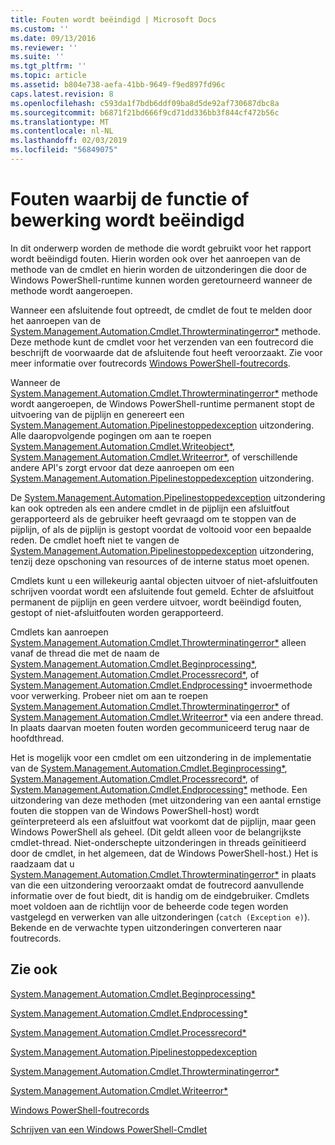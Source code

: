 ```yaml
---
title: Fouten wordt beëindigd | Microsoft Docs
ms.custom: ''
ms.date: 09/13/2016
ms.reviewer: ''
ms.suite: ''
ms.tgt_pltfrm: ''
ms.topic: article
ms.assetid: b804e738-aefa-41bb-9649-f9ed897fd96c
caps.latest.revision: 8
ms.openlocfilehash: c593da1f7bdb6ddf09ba8d5de92af730687dbc8a
ms.sourcegitcommit: b6871f21bd666f9cd71dd336bb3f844cf472b56c
ms.translationtype: MT
ms.contentlocale: nl-NL
ms.lasthandoff: 02/03/2019
ms.locfileid: "56849075"
---
```

# <a name="terminating-errors"></a>Fouten waarbij de functie of bewerking wordt beëindigd

In dit onderwerp worden de methode die wordt gebruikt voor het rapport wordt beëindigd fouten. Hierin worden ook over het aanroepen van de methode van de cmdlet en hierin worden de uitzonderingen die door de Windows PowerShell-runtime kunnen worden geretourneerd wanneer de methode wordt aangeroepen.

Wanneer een afsluitende fout optreedt, de cmdlet de fout te melden door het aanroepen van de [System.Management.Automation.Cmdlet.Throwterminatingerror*](/dotnet/api/System.Management.Automation.Cmdlet.ThrowTerminatingError) methode. Deze methode kunt de cmdlet voor het verzenden van een foutrecord die beschrijft de voorwaarde dat de afsluitende fout heeft veroorzaakt. Zie voor meer informatie over foutrecords [Windows PowerShell-foutrecords](./windows-powershell-error-records.md).

Wanneer de [System.Management.Automation.Cmdlet.Throwterminatingerror*](/dotnet/api/System.Management.Automation.Cmdlet.ThrowTerminatingError) methode wordt aangeroepen, de Windows PowerShell-runtime permanent stopt de uitvoering van de pijplijn en genereert een [ System.Management.Automation.Pipelinestoppedexception](/dotnet/api/System.Management.Automation.PipelineStoppedException) uitzondering. Alle daaropvolgende pogingen om aan te roepen [System.Management.Automation.Cmdlet.Writeobject*](/dotnet/api/System.Management.Automation.Cmdlet.WriteObject), [System.Management.Automation.Cmdlet.Writeerror*](/dotnet/api/System.Management.Automation.Cmdlet.WriteError), of verschillende andere API's zorgt ervoor dat deze aanroepen om een [System.Management.Automation.Pipelinestoppedexception](/dotnet/api/System.Management.Automation.PipelineStoppedException) uitzondering.

De [System.Management.Automation.Pipelinestoppedexception](/dotnet/api/System.Management.Automation.PipelineStoppedException) uitzondering kan ook optreden als een andere cmdlet in de pijplijn een afsluitfout gerapporteerd als de gebruiker heeft gevraagd om te stoppen van de pijplijn, of als de pijplijn is gestopt voordat de voltooid voor een bepaalde reden. De cmdlet hoeft niet te vangen de [System.Management.Automation.Pipelinestoppedexception](/dotnet/api/System.Management.Automation.PipelineStoppedException) uitzondering, tenzij deze opschoning van resources of de interne status moet openen.

Cmdlets kunt u een willekeurig aantal objecten uitvoer of niet-afsluitfouten schrijven voordat wordt een afsluitende fout gemeld. Echter de afsluitfout permanent de pijplijn en geen verdere uitvoer, wordt beëindigd fouten, gestopt of niet-afsluitfouten worden gerapporteerd.

Cmdlets kan aanroepen [System.Management.Automation.Cmdlet.Throwterminatingerror*](/dotnet/api/System.Management.Automation.Cmdlet.ThrowTerminatingError) alleen vanaf de thread die met de naam de [System.Management.Automation.Cmdlet.Beginprocessing*](/dotnet/api/System.Management.Automation.Cmdlet.BeginProcessing), [ System.Management.Automation.Cmdlet.Processrecord*](/dotnet/api/System.Management.Automation.Cmdlet.ProcessRecord), of [System.Management.Automation.Cmdlet.Endprocessing*](/dotnet/api/System.Management.Automation.Cmdlet.EndProcessing) invoermethode voor verwerking. Probeer niet om aan te roepen [System.Management.Automation.Cmdlet.Throwterminatingerror*](/dotnet/api/System.Management.Automation.Cmdlet.ThrowTerminatingError) of [System.Management.Automation.Cmdlet.Writeerror*](/dotnet/api/System.Management.Automation.Cmdlet.WriteError) via een andere thread. In plaats daarvan moeten fouten worden gecommuniceerd terug naar de hoofdthread.

Het is mogelijk voor een cmdlet om een uitzondering in de implementatie van de [System.Management.Automation.Cmdlet.Beginprocessing*](/dotnet/api/System.Management.Automation.Cmdlet.BeginProcessing), [System.Management.Automation.Cmdlet.Processrecord*](/dotnet/api/System.Management.Automation.Cmdlet.ProcessRecord), of [System.Management.Automation.Cmdlet.Endprocessing*](/dotnet/api/System.Management.Automation.Cmdlet.EndProcessing) methode. Een uitzondering van deze methoden (met uitzondering van een aantal ernstige fouten die stoppen van de Windows PowerShell-host) wordt geïnterpreteerd als een afsluitfout wat voorkomt dat de pijplijn, maar geen Windows PowerShell als geheel. (Dit geldt alleen voor de belangrijkste cmdlet-thread. Niet-onderschepte uitzonderingen in threads geïnitieerd door de cmdlet, in het algemeen, dat de Windows PowerShell-host.) Het is raadzaam dat u [System.Management.Automation.Cmdlet.Throwterminatingerror*](/dotnet/api/System.Management.Automation.Cmdlet.ThrowTerminatingError) in plaats van die een uitzondering veroorzaakt omdat de foutrecord aanvullende informatie over de fout biedt, dit is handig om de eindgebruiker. Cmdlets moet voldoen aan de richtlijn voor de beheerde code tegen worden vastgelegd en verwerken van alle uitzonderingen (`catch (Exception e)`). Bekende en de verwachte typen uitzonderingen converteren naar foutrecords.

## <a name="see-also"></a>Zie ook

[System.Management.Automation.Cmdlet.Beginprocessing*](/dotnet/api/System.Management.Automation.Cmdlet.BeginProcessing)

[System.Management.Automation.Cmdlet.Endprocessing*](/dotnet/api/System.Management.Automation.Cmdlet.EndProcessing)

[System.Management.Automation.Cmdlet.Processrecord*](/dotnet/api/System.Management.Automation.Cmdlet.ProcessRecord)

[System.Management.Automation.Pipelinestoppedexception](/dotnet/api/System.Management.Automation.PipelineStoppedException)

[System.Management.Automation.Cmdlet.Throwterminatingerror*](/dotnet/api/System.Management.Automation.Cmdlet.ThrowTerminatingError)

[System.Management.Automation.Cmdlet.Writeerror*](/dotnet/api/System.Management.Automation.Cmdlet.WriteError)

[Windows PowerShell-foutrecords](./windows-powershell-error-records.md)

[Schrijven van een Windows PowerShell-Cmdlet](./writing-a-windows-powershell-cmdlet.md)
